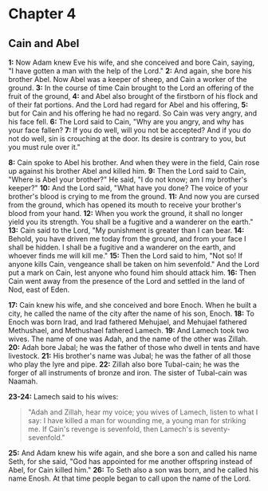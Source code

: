 # Chapter 4

## Cain and Abel

**1:** Now Adam knew Eve his wife, and she conceived and bore Cain, saying, "I have gotten a man with the help of the Lord."
**2:** And again, she bore his brother Abel. Now Abel was a keeper of sheep, and Cain a worker of the ground.
**3:** In the course of time Cain brought to the Lord an offering of the fruit of the ground,
**4:** and Abel also brought of the firstborn of his flock and of their fat portions. And the Lord had regard for Abel and his offering,
**5:** but for Cain and his offering he had no regard. So Cain was very angry, and his face fell.
**6:** The Lord said to Cain, "Why are you angry, and why has your face fallen?
**7:** If you do well, will you not be accepted? And if you do not do well, sin is crouching at the door. Its desire is contrary to you, but you must rule over it."

**8:** Cain spoke to Abel his brother. And when they were in the field, Cain rose up against his brother Abel and killed him.
**9:** Then the Lord said to Cain, "Where is Abel your brother?" He said, "I do not know; am I my brother's keeper?"
**10:** And the Lord said, "What have you done? The voice of your brother's blood is crying to me from the ground.
**11:** And now you are cursed from the ground, which has opened its mouth to receive your brother's blood from your hand.
**12:** When you work the ground, it shall no longer yield you its strength. You shall be a fugitive and a wanderer on the earth."
**13:** Cain said to the Lord, "My punishment is greater than I can bear.
**14:** Behold, you have driven me today from the ground, and from your face I shall be hidden. I shall be a fugitive and a wanderer on the earth, and whoever finds me will kill me."
**15:** Then the Lord said to him, "Not so! If anyone kills Cain, vengeance shall be taken on him sevenfold." And the Lord put a mark on Cain, lest anyone who found him should attack him.
**16:** Then Cain went away from the presence of the Lord and settled in the land of Nod, east of Eden.

**17:** Cain knew his wife, and she conceived and bore Enoch. When he built a city, he called the name of the city after the name of his son, Enoch.
**18:** To Enoch was born Irad, and Irad fathered Mehujael, and Mehujael fathered Methushael, and Methushael fathered Lamech.
**19:** And Lamech took two wives. The name of one was Adah, and the name of the other was Zillah.
**20:** Adah bore Jabal; he was the father of those who dwell in tents and have livestock.
**21:** His brother's name was Jubal; he was the father of all those who play the lyre and pipe.
**22:** Zillah also bore Tubal-cain; he was the forger of all instruments of bronze and iron. The sister of Tubal-cain was Naamah.

**23-24:** Lamech said to his wives:
> "Adah and Zillah, hear my voice;
> you wives of Lamech, listen to what I say: I have killed a man for wounding me,
> a young man for striking me.
> If Cain's revenge is sevenfold,
> then Lamech's is seventy-sevenfold."

**25:** And Adam knew his wife again, and she bore a son and called his name Seth, for she said, "God has appointed for me another offspring instead of Abel, for Cain killed him."
**26:** To Seth also a son was born, and he called his name Enosh. At that time people began to call upon the name of the Lord.